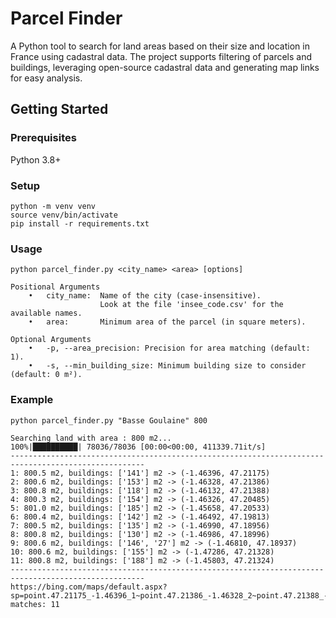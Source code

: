 # **Parcel Finder**  
A Python tool to search for land areas based on their size and location in France using cadastral data. The project supports filtering of parcels and buildings, leveraging open-source cadastral data and generating map links for easy analysis.

## **Getting Started**  

### **Prerequisites**
Python 3.8+

### **Setup**
    python -m venv venv
    source venv/bin/activate
    pip install -r requirements.txt

### **Usage**
    python parcel_finder.py <city_name> <area> [options]

    Positional Arguments
        •	city_name:  Name of the city (case-insensitive). 
                        Look at the file 'insee_code.csv' for the available names. 
        •	area:       Minimum area of the parcel (in square meters).

    Optional Arguments
        •	-p, --area_precision: Precision for area matching (default: 1).
        •	-s, --min_building_size: Minimum building size to consider (default: 0 m²).

### **Example**
    python parcel_finder.py "Basse Goulaine" 800

    Searching land with area : 800 m2...
    100%|██████████| 78036/78036 [00:00<00:00, 411339.71it/s]
    ----------------------------------------------------------------------------------------------------
    1: 800.5 m2, buildings: ['141'] m2 -> (-1.46396, 47.21175)
    2: 800.6 m2, buildings: ['153'] m2 -> (-1.46328, 47.21386)
    3: 800.8 m2, buildings: ['118'] m2 -> (-1.46132, 47.21388)
    4: 800.3 m2, buildings: ['154'] m2 -> (-1.46326, 47.20485)
    5: 801.0 m2, buildings: ['185'] m2 -> (-1.45658, 47.20533)
    6: 800.4 m2, buildings: ['142'] m2 -> (-1.46492, 47.19813)
    7: 800.5 m2, buildings: ['135'] m2 -> (-1.46990, 47.18956)
    8: 800.8 m2, buildings: ['130'] m2 -> (-1.46986, 47.18996)
    9: 800.6 m2, buildings: ['146', '27'] m2 -> (-1.46810, 47.18937)
    10: 800.6 m2, buildings: ['155'] m2 -> (-1.47286, 47.21328)
    11: 800.8 m2, buildings: ['188'] m2 -> (-1.45803, 47.21324)
    ----------------------------------------------------------------------------------------------------
    https://bing.com/maps/default.aspx?sp=point.47.21175_-1.46396_1~point.47.21386_-1.46328_2~point.47.21388_-1.46132_3~point.47.20485_-1.46326_4~point.47.20533_-1.45658_5~point.47.19813_-1.46492_6~point.47.18956_-1.46990_7~point.47.18996_-1.46986_8~point.47.18937_-1.46810_9~point.47.21328_-1.47286_10~point.47.21324_-1.45803_11~&style=h
    matches: 11



